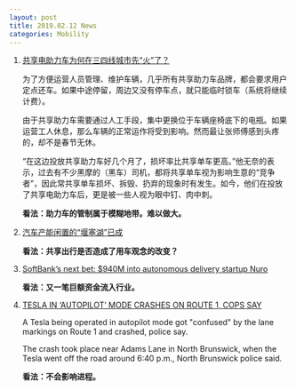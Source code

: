```yaml
---
layout: post
title: 2019.02.12 News
categories: Mobility
---
```


1. [共享电助力车为何在三四线城市先“火”了？](https://www.huxiu.com/article/284120.html)

    为了方便运营人员管理、维护车辆，几乎所有共享助力车品牌，都会要求用户定点还车。如果中途停留，周边又没有停车点，就只能临时锁车（系统将继续计费）。

    由于共享助力车需要通过人工手段，集中更换位于车辆座椅底下的电瓶。如果运营工人休息，那么车辆的正常运作将受到影响。然而最让张师傅感到头疼的，却不是春节无休。

    “在这边投放共享助力车好几个月了，损坏率比共享单车更高。”他无奈的表示，过去有不少黑摩的（黑车）司机，都将共享单车视为影响生意的“竞争者”，因此常共享单车损坏、拆毁、扔弃的现象时有发生。如今，他们在投放了共享电助力车后，更是被一些人视为眼中钉、肉中刺。

    **看法：助力车的管制属于模糊地带。难以做大。**

2. [汽车产能闲置的“堰塞湖”已成](https://36kr.com/p/5176335.html)

    **看法：共享出行是否造成了用车观念的改变？**

3. [SoftBank’s next bet: $940M into autonomous delivery startup Nuro](https://techcrunch.com/2019/02/11/softbanks-next-bet-940m-into-autonomous-delivery-startup-nuro/)

    **看法：又一笔巨额资金流入行业。**

3. [TESLA IN ‘AUTOPILOT’ MODE CRASHES ON ROUTE 1, COPS SAY](http://nj1015.com/self-driving-tesla-crashes-on-route-1/)

    A Tesla being operated in autopilot mode got "confused" by the lane markings on Route 1 and crashed, police say.

    The crash took place near Adams Lane in North Brunswick, when the Tesla went  off the road around 6:40 p.m., North Brunswick police said.

    **看法：不会影响进程。**